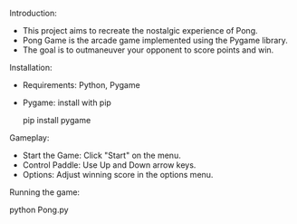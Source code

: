 Introduction:
- This project aims to recreate the nostalgic experience of Pong.
- Pong Game is the arcade game implemented using the Pygame library.
- The goal is to outmaneuver your opponent to score points and win.

Installation:
- Requirements: Python, Pygame
- Pygame: install with pip

  pip install pygame

Gameplay:
- Start the Game: Click "Start" on the menu.
- Control Paddle: Use Up and Down arrow keys.
- Options: Adjust winning score in the options menu.

Running the game:

  python Pong.py
